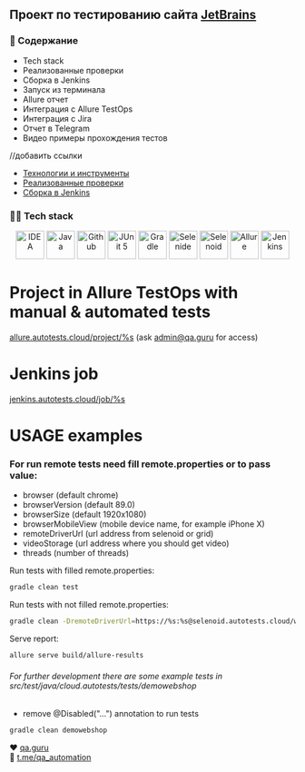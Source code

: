## Проект по тестированию сайта [JetBrains](https://www.jetbrains.com)

### :ledger: Содержание
- Tech stack
- Реализованные проверки
- Сборка в Jenkins
- Запуск из терминала
- Allure отчет
- Интеграция с Allure TestOps
- Интеграция с Jira
- Отчет в Telegram
- Видео примеры прохождения тестов

//добавить ссылки
- <a href="#shinto_shrine-технологии-и-инструменты">Технологии и инструменты</a> 
- <a href="#shinto_shrine-реализованные-проверки">Реализованные проверки</a>
- <a href="#shinto_shrine-сборка-в-Jenkins">Сборка в Jenkins</a>


### :woman_technologist: Tech stack
<p align="center">
<a href="https://www.jetbrains.com/idea/"><img src="/images/Intelij_IDEA.svg" width="50" height="50"  alt="IDEA"/></a>
<a href="https://www.java.com/"><img src="/images/Java.svg" width="50" height="50"  alt="Java"/></a>
<a href="https://github.com/"><img src="/images/Github.svg" width="50" height="50"  alt="Github"/></a>
<a href="https://junit.org/junit5/"><img src="/images/JUnit5.svg" width="50" height="50"  alt="JUnit 5"/></a>
<a href="https://gradle.org/"><img src="/images/Gradle.svg" width="50" height="50"  alt="Gradle"/></a>
<a href="https://selenide.org/"><img src="/images/Selenide.svg" width="50" height="50"  alt="Selenide"/></a>
<a href="https://aerokube.com/selenoid/"><img src="/images/Selenoid.svg" width="50" height="50"  alt="Selenoid"/></a>
<a href="https://github.com/allure-framework/allure2"><img src="/images/Allure_EE.svg" width="50" height="50"  alt="Allure"/></a>
<a href="https://www.jenkins.io/"><img src="/images/Jenkins.svg" width="50" height="50"  alt="Jenkins"/></a>
</p>

# Project in Allure TestOps with manual & automated tests
<a target="_blank" href="https://allure.autotests.cloud/project/%s">allure.autotests.cloud/project/%s</a> (ask admin@qa.guru for access)

# Jenkins job
<a target="_blank" href="https://jenkins.autotests.cloud/job/%s">jenkins.autotests.cloud/job/%s</a>


# USAGE examples

### For run remote tests need fill remote.properties or to pass value:

* browser (default chrome)
* browserVersion (default 89.0)
* browserSize (default 1920x1080)
* browserMobileView (mobile device name, for example iPhone X)
* remoteDriverUrl (url address from selenoid or grid)
* videoStorage (url address where you should get video)
* threads (number of threads)


Run tests with filled remote.properties:
```bash
gradle clean test
```

Run tests with not filled remote.properties:
```bash
gradle clean -DremoteDriverUrl=https://%s:%s@selenoid.autotests.cloud/wd/hub/ -DvideoStorage=https://selenoid.autotests.cloud/video/ -Dthreads=1 test
```

Serve report:
```bash
allure serve build/allure-results
```


###### For further development there are some example tests in src/test/java/cloud.autotests/tests/demowebshop
* remove @Disabled("...") annotation to run tests
```bash
gradle clean demowebshop
```

:heart: <a target="_blank" href="https://qa.guru">qa.guru</a><br/>
:blue_heart: <a target="_blank" href="https://t.me/qa_automation">t.me/qa_automation</a>
